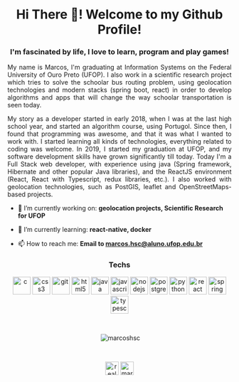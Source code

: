 <h1 align="center">Hi There 👋! Welcome to my Github Profile!</h1>
<h3 align="center">I'm fascinated by life, I love to learn, program and play games!</h3>

<p align="justify">
My name is Marcos, I'm graduating at Information Systems on the Federal University of Ouro Preto (UFOP). I also work in a scientific research project which tries to
solve the schoolar bus routing problem, using geolocation technologies and modern stacks (spring boot, react) in order to develop algorithms and apps that will 
change the way schoolar transportation is seen today.
</p>
<p align="justify">
My story as a developer started in early 2018, when I was at the last high school year, and started an algorithm course, using Portugol. Since then, I found 
that programming was awesome, and that it was what I wanted to work with. I started learning all kinds of technologies, everything related to coding was welcome. 
In 2019, I started my graduation at UFOP, and my software development skills have grown significantly till today. Today I'm a Full Stack web developer, with 
experience using java (Spring framework, Hibernate and other popular Java libraries), and the ReactJS environment (React, React with Typescript, redux libraries, 
etc.). I also worked with geolocation technologies, such as PostGIS, leaflet and OpenStreetMaps-based projects.
</p>

- 🔭 I’m currently working on: **geolocation projects, Scientific Research for UFOP**

- 🌱 I’m currently learning: **react-native, docker**

- 📫 How to reach me: **Email to marcos.hsc@aluno.ufop.edu.br**

<h3 align="center">Techs</h3>

<p align="center"><img src="https://devicons.github.io/devicon/devicon.git/icons/c/c-original.svg" alt="c" width="40" height="40"/> <img src="https://devicons.github.io/devicon/devicon.git/icons/css3/css3-original-wordmark.svg" alt="css3" width="40" height="40"/> <img src="https://www.vectorlogo.zone/logos/git-scm/git-scm-icon.svg" alt="git" width="40" height="40"/> <img src="https://devicons.github.io/devicon/devicon.git/icons/html5/html5-original-wordmark.svg" alt="html5" width="40" height="40"/> <img src="https://devicons.github.io/devicon/devicon.git/icons/java/java-original-wordmark.svg" alt="java" width="40" height="40"/> <img src="https://devicons.github.io/devicon/devicon.git/icons/javascript/javascript-original.svg" alt="javascript" width="40" height="40"/> <img src="https://devicons.github.io/devicon/devicon.git/icons/nodejs/nodejs-original-wordmark.svg" alt="nodejs" width="40" height="40"/> <img src="https://devicons.github.io/devicon/devicon.git/icons/postgresql/postgresql-original-wordmark.svg" alt="postgresql" width="40" height="40"/> <img src="https://devicons.github.io/devicon/devicon.git/icons/python/python-original.svg" alt="python" width="40" height="40"/> <img src="https://devicons.github.io/devicon/devicon.git/icons/react/react-original-wordmark.svg" alt="react" width="40" height="40"/> <img src="https://www.vectorlogo.zone/logos/springio/springio-icon.svg" alt="spring" width="40" height="40"/> <img src="https://devicons.github.io/devicon/devicon.git/icons/typescript/typescript-original.svg" alt="typescript" width="40" height="40"/></p></p>

<br/>

<p align="center">&nbsp;<img align="center" src="https://github-readme-stats.vercel.app/api?username=marcoshsc&show_icons=true&count_private=true" alt="marcoshsc" /></p>

<br/>

<p align="center">
<a href="https://twitter.com/realmarcoshsc" target="blank"><img align="center" src="https://cdn.jsdelivr.net/npm/simple-icons@3.0.1/icons/twitter.svg" alt="realmarcoshsc" height="30" width="30" /></a>
<a href="https://linkedin.com/in/marcos-henrique-santos-cunha-b275a21a1" target="blank"><img align="center" src="https://cdn.jsdelivr.net/npm/simple-icons@3.0.1/icons/linkedin.svg" alt="marcos-henrique-santos-cunha-b275a21a1" height="30" width="30" /></a>
</p>
